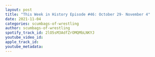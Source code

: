```yaml
---
layout: post
title: "This Week in History Episode #46: October 29- November 4"
date: 2021-11-04
categories: scumbags-of-wrestling
author: scumbags-of-wrestling
spotify_track_id: 2lO5sM3AdfZrOMQMbLNKYJ
youtube_video_id: 
apple_track_id: 
youtube_metadata: 
---
```

